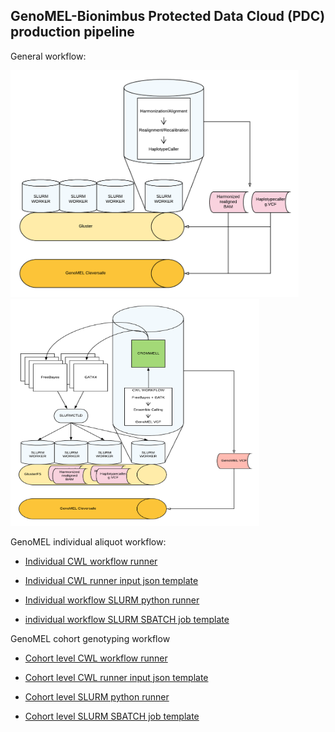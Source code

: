 ## GenoMEL-Bionimbus Protected Data Cloud (PDC) production pipeline

General workflow:

<img src="https://github.com/uc-cdis/cwl/blob/master/docs/genomel_individual_workflow.png" width="460.5" height="363"> <img src="https://github.com/uc-cdis/cwl/blob/master/docs/genomel_cohort_calling.png" width="397.5" height="363">

GenoMEL individual aliquot workflow:

* [Individual CWL workflow runner](https://github.com/uc-cdis/cwl/blob/master/genomel/genomel_individual_workflow.cwl "Individual CWL workflow runner")

* [Individual CWL runner input json template](https://github.com/uc-cdis/cwl/blob/master/genomel/slurm/etc/template.json "Individual CWL runner input json template")

* [Individual workflow SLURM python runner](https://github.com/uc-cdis/cwl/blob/master/genomel/slurm/genomel_individual_aliquot_runner.py "Individual workflow SLURM python runner")

* [individual workflow SLURM SBATCH job template](https://github.com/uc-cdis/cwl/blob/master/genomel/slurm/etc/template.sh "Individual workflow SLURM SBATCH job template")

GenoMEL cohort genotyping workflow

* [Cohort level CWL workflow runner](https://github.com/uc-cdis/cwl/blob/master/genomel/genomel_cohort_genotyping.cwl "Cohort level CWL workflow runner")

* [Cohort level CWL runner input json template](https://github.com/uc-cdis/cwl/blob/master/genomel/slurm/etc/cohort_genotyping.json "Cohort level CWL runner input json template")

* [Cohort level SLURM python runner](https://github.com/uc-cdis/cwl/blob/master/genomel/slurm/genomel_cohort_genotyping_runner.py "Cohort level SLURM python runner")

* [Cohort level SLURM SBATCH job template](https://github.com/uc-cdis/cwl/blob/master/genomel/slurm/etc/cohort_genotyping.sh "Cohort level SLURM SBATCH job template")
